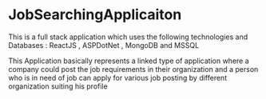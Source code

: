 # JobSearchingApplicaiton

This is a full stack application which uses the following technologies and Databases :
ReactJS , ASPDotNet , MongoDB and MSSQL 

This Application basically represents a linked type of application where a company could post the job requirements in their organization and a person
who is in need of job can apply for various job posting by different organization suiting his profile 


